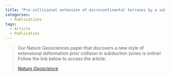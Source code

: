 ```yaml
---
title: "Pre-collisional extension of microcontinental terranes by a subduction pulley"
categories:
  - Publications
tags:
  - Article
  - Publication
---
```


> Our Nature Geosciences paper that discovers a new style of extensional deformation prior collision in subduction zones is online! Follow the link below to access the article.

> <cite><a href="https://dx.doi.org/10.1038/s41561-021-00746-9">Nature Geoscience</a></cite>
